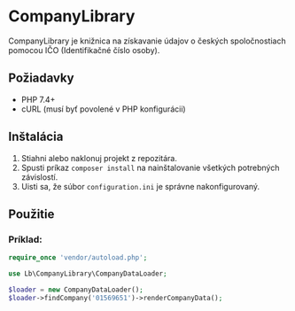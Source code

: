 # CompanyLibrary

CompanyLibrary je knižnica na získavanie údajov o českých spoločnostiach pomocou IČO (Identifikačné číslo osoby).

## Požiadavky
- PHP 7.4+
- cURL (musí byť povolené v PHP konfigurácii)

## Inštalácia
1. Stiahni alebo naklonuj projekt z repozitára.
2. Spusti príkaz `composer install` na nainštalovanie všetkých potrebných závislostí.
3. Uisti sa, že súbor `configuration.ini` je správne nakonfigurovaný.

## Použitie
### Príklad:
```php
require_once 'vendor/autoload.php';

use Lb\CompanyLibrary\CompanyDataLoader;

$loader = new CompanyDataLoader();
$loader->findCompany('01569651')->renderCompanyData();
